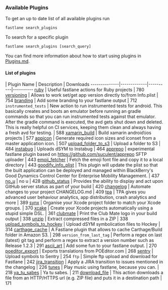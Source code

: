 ### Available Plugins

To get an up to date list of all available plugins run

```
fastlane search_plugins
```

To search for a specific plugin

```
fastlane search_plugins [search_query]
```

You can find more information about how to start using plugins in [Plugins.md](https://github.com/fastlane/fastlane/blob/master/fastlane/docs/Plugins.md).

#### List of plugins

| Plugin Name | Description | Downloads
--------------|-------------|----------|----------
[ruby](https://github.com/KrauseFx/fastlane-plugin-ruby) | Useful fastlane actions for Ruby projects | 780
[versioning](https://github.com/SiarheiFedartsou/fastlane-plugin-versioning) | Allows to work set/get app version directly to/from Info.plist | 754
[branding](https://github.com/snatchev/fastlane-branding-plugin) | Add some branding to your fastlane output | 712
`instrumented_tests` | New action to run instrumented tests for android. This basically creates and boots an emulator before running an gradle commands so that you can run instrumented tests against that emulator. After the gradle command is executed, the avd gets shut down and deleted. This is really helpful on CI services, keeping them clean and always having a fresh avd for testing. | 588
[xamarin_build](https://github.com/punksta/fastlane-plugin-xamarin_build) | Build xamarin android\ios projects | 577
[appicon](https://github.com/neonichu/fastlane-plugin-appicon) | Generate required icon sizes and iconset from a master application icon. | 507
[upload_folder_to_s3](https://github.com/teriiehina/fastlane-plugin-upload_folder_to_s3) | Upload a folder to S3 | 484
[instabug](https://github.com/SiarheiFedartsou/fastlane-plugin-instabug) | Uploads dSYM to Instabug | 464
[apprepo](https://github.com/suculent/fastlane-plugin-apprepo) | experimental fastlane plugin based on https://github.com/suculent/apprepo SFTP uploader | 443
[emoji_fetcher](https://github.com/Themoji/ios/tree/master/fastlane-plugin-emoji_fetcher) | Fetch the emoji font file and copy it to a local directory | 443
[goodify_info_plist](https://github.com/lyndsey-ferguson/fastlane-plugin-goodify_info_plist) | This plugin will update the plist so that the built application can be deployed and managed within BlackBerry's Good Dynamics Control Center for Enterprise Mobility Management. | 437
[no_u](https://github.com/neonichu/fastlane-plugin-no_u) | no u | 428
[github_status](https://github.com/mfurtak/fastlane-plugin-github_status) | Provides the ability to display and act upon GitHub server status as part of your build | 420
[changelog](https://github.com/pajapro/fastlane-plugin-changelog) | Automate changes to your project CHANGELOG.md | 409
[tpa](https://github.com/mbogh/fastlane-plugin-tpa) | TPA gives you advanced user behaviour analytics, app distribution, crash analytics and more | 389
[synx](https://github.com/afonsograca/fastlane-plugin-synx) | Organise your Xcode project folder to match your Xcode groups. | 370
[xcake](https://github.com/jcampbell05/xcake/) | Create your Xcode projects automatically using a stupid simple DSL. | 361
[clubmate](https://github.com/KrauseFx/fastlane-plugin-clubmate) | Print the Club Mate logo in your build output | 338
[unzip](https://github.com/maxoly/fastlane-plugin-unzip) | Extract compressed files in a ZIP | 338
[upload_symbols_to_hockey](https://github.com/justin/fastlane-plugin-upload_symbols_to_hockey) | Upload dSYM symbolication files to Hockey | 314
[carthage_cache](https://github.com/thii/fastlane-plugin-carthage_cache) | A Fastlane plugin that allows to cache Carthage/Build folder in Amazon S3. | 298
`version_from_last_tag` | Perform a regex on last (latest) git tag and perform a regex to extract a version number such as Release 1.2.3 | 291
[ascii_art](https://github.com/neonichu/fastlane-ascii-art) | Add some fun to your fastlane output. | 270
[poeditor_export](https://github.com/Supmenow/fastlane-plugin-poeditor_export) | Exports translations from POEditor.com | 268
[sentry](https://github.com/getsentry/sentry-fastlane) | Upload symbols to Sentry | 254
`ftp` | Simple ftp upload and download for Fastlane | 242
[jira_transition](https://github.com/valeriomazzeo/fastlane-plugin-jira_transition) | Apply a JIRA transition to issues mentioned in the changelog | 226
[tunes](https://github.com/neonichu/fastlane-tunes) | Play music using fastlane, because you can. | 218
[ya_tu_sabes](https://github.com/neonichu/fastlane-plugin-ya_tu_sabes) | Ya tu sabes. | 211
[download_file](https://github.com/maxoly/fastlane-plugin-download_file) | This action downloads a file from an HTTP/HTTPS url (e.g. ZIP file) and puts it in a destination path | 171
